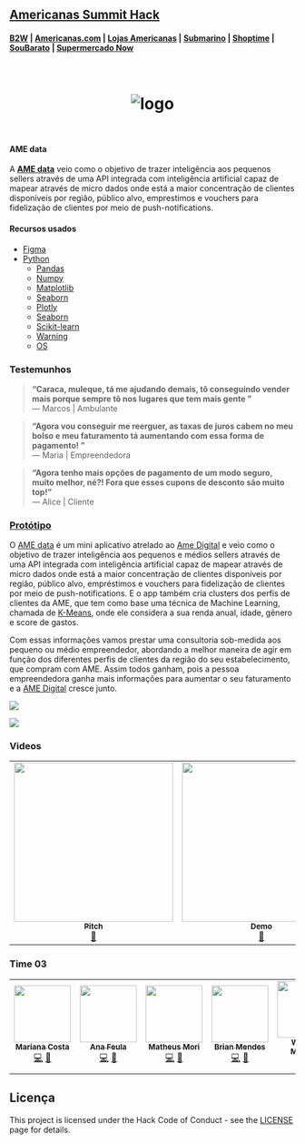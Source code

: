


## [Americanas Summit Hack](http://www.summithack.com.br/) 
####  [B2W](https://www.b2wmarketplace.com.br/v3/) | [Americanas.com](https://www.americanas.com.br/) | [Lojas Americanas](https://www.facebook.com/lojasamericanas/) |  [Submarino](https://www.submarino.com.br/) | [Shoptime](https://www.shoptime.com.br/) | [SouBarato](https://www.soubarato.com.br/) | [Supermercado Now](https://supermercadonow.com/)




<h1 align="center">
<br />
  <img src="https://i.imgur.com/1nf2h8U.png" alt="logo" border="0">
<br />
<br />

</h1>

#### AME data 


   A [**AME data**](https://www.figma.com/proto/3mR0ldE1n67tsEDts17Qt6/Ame-Data?node-id=552%3A442&scaling=scale-down) veio como o objetivo de trazer inteligência aos pequenos sellers através de uma API integrada com inteligência artificial capaz de mapear através de micro dados onde está a maior concentração de clientes disponíveis por região, público alvo, emprestimos e vouchers para fidelização de clientes por meio de push-notifications.
 

#### Recursos usados
- [Figma](https://www.figma.com/)
- [Python](https://www.python.org/)
    - [Pandas](https://pandas.pydata.org/)
    - [Numpy](https://numpy.org/)
    - [Matplotlib](https://matplotlib.org/)
    - [Seaborn](https://seaborn.pydata.org/)
    - [Plotly](https://plotly.com/)
    - [Seaborn](https://seaborn.pydata.org/)
    - [Scikit-learn](https://scikit-learn.org/stable/index.html)
    - [Warning](https://docs.python.org/3/library/warnings.html)
    - [OS](https://docs.python.org/3/library/os.html)

### Testemunhos

> **“Caraca, muleque, tá me ajudando demais, tô conseguindo vender mais porque sempre tô nos lugares que tem mais gente ”**<br>
> — Marcos | Ambulante

> **“Agora vou conseguir me reerguer, as taxas de juros cabem no meu bolso e meu faturamento tá aumentando com essa forma de pagamento! ”**<br>
> — Maria | Empreendedora

> **“Agora tenho mais opções de pagamento de um modo seguro, muito melhor, né?! Fora que esses cupons de desconto são muito top!”**<br>
> — Alice | Cliente


### [Protótipo](http://bit.ly/AMEdata_Prototipo)

O [AME data](https://www.figma.com/proto/3mR0ldE1n67tsEDts17Qt6/Ame-Data?node-id=439%3A23&scaling=scale-down) é um mini aplicativo atrelado ao [Ame Digital](https://www.amedigital.com/) e veio como o objetivo de trazer inteligência aos pequenos e médios sellers através de uma API integrada com inteligência artificial capaz de mapear através de micro dados onde está a maior concentração de clientes disponíveis por região, público alvo, empréstimos e vouchers para fidelização de clientes por meio de push-notifications. E o app também cria clusters dos perfis de clientes da AME, que tem como base uma técnica de Machine Learning, chamada de [K-Means](https://scikit-learn.org/stable/modules/generated/sklearn.cluster.KMeans.html), onde ele considera a sua renda anual, idade, gênero e score de gastos. 

Com essas informações vamos prestar uma consultoria sob-medida aos pequeno ou médio empreendedor, abordando a melhor maneira de agir em função dos diferentes perfis de clientes da região do seu estabelecimento, que compram com AME. Assim todos ganham, pois a pessoa empreendedora ganha mais informações para aumentar o seu faturamento e a [AME Digital](https://www.amedigital.com/) cresce junto.


![](https://i.imgur.com/pecO0Id.png)

![](https://i.imgur.com/OJMXjbn.png)

### Videos

<table>
  <tr>
    <td align="center"><a href="https://www.youtube.com/watch?v=oILJfLqnO6U&feature=youtu.be"><img src="https://i.imgur.com/4qAhuxm.png" width="280px;" alt=""/><br /><sub><b>Pitch</b></sub></a><br /><a href="https://www.youtube.com/watch?v=oILJfLqnO6U&feature=youtu.be" title="YouTube">🎥</a></td>
    <td align="center"><a href="https://www.youtube.com/watch?v=oILJfLqnO6U&feature=youtu.be"><img src="https://i.imgur.com/d2mxDCr.png" width="280px;" alt=""/><br /><sub><b>Demo</b></sub></a><br /><a href="https://www.youtube.com/watch?v=oILJfLqnO6U&feature=youtu.be" title="YouTube">🎥</a></td>
</table>


### Time 03

<table>
  <tr>
    <td align="center"><a href="https://mrncstt.github.io/posts/"><img src="https://i.imgur.com/UMWYzzG.jpg" width="100px;" alt=""/><br /><sub><b>Mariana Costa</b></sub></a><br /><a href="marianacosta.data@gmail.com" title="Site">💻</a> <a href="https://mrncstt.github.io/" title="Email">📧</a> </td>
    <td align="center"><a href="https://www.linkedin.com/in/ana-daniele-feula-842219140/"><img src="https://i.imgur.com/Ecu6m0w.jpg" width="100px;" alt=""/><br /><sub><b> Ana Feula</b></sub></a><br /><a href="ananidesigner@gmail.com" title="Site">💻</a> <a href="https://www.linkedin.com/in/ana-daniele-feula-842219140/" title="Email">📧</a> </td>
    <td align="center"><a href="https://www.linkedin.com/in/matheus-k-mori-bb2b49a8/"><img src="https://i.imgur.com/deKXIaJ.jpg" width="100px;" alt=""/><br /><sub><b> Matheus Mori</b></sub></a><br /><a href="https://github.com/017mori" title="Site">💻</a> <a href="https://github.com/017mori" title="Email">📧</a> </td>
     <td align="center"><a href="https://www.linkedin.com/in/braianmendes/"><img src="https://i.imgur.com/TeL3mWd.jpg" width="100px;" alt=""/><br /><sub><b> Brian Mendes</b></sub></a><br /><a href="https://github.com/BraianMendes" title="Site">💻</a> <a href="https://github.com/BraianMendes" title="Email">📧</a> </td>
      <td align="center"><a href="https://www.linkedin.com/in/wagner-mariano-msc-17a9bb56/"><img src="https://i.imgur.com/Nz1O55U.jpg" width="100px;" alt=""/><br /><sub><b> Wagner Mariano</b></sub></a><br /><a href="https://www.linkedin.com/in/wagner-mariano-msc-17a9bb56/" title="Site">💻</a> <a href="https://www.linkedin.com/in/wagner-mariano-msc-17a9bb56/" title="Email">📧</a> 
</table>


## Licença

This project is licensed under the Hack Code of Conduct - see the [LICENSE](https://hackcodeofconduct.org/) page for details.
